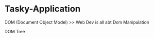 # Tasky-Application


DOM (Document Object Model)
    >> Web Dev is all abt Dom Manipulation


DOM Tree
                                <html>
                    <head>                      <body>            
        <style>    <meta>  <title>  <link>      <h5>     <script>


In order to access DOM tree we have "document object"

In simple in order to access any of the HTML tag/elems we have document object in JS.



https://getbootstrap.com/